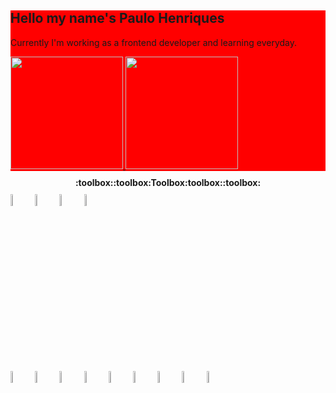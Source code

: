 <div style="background:red;">
  <h2>Hello my name's Paulo Henriques</h2>

   <p>Currently I'm working as a frontend developer and learning everyday.</p>



  <a href="https://github.com/sqirum">
  <img height="180em" src="https://github-readme-stats.vercel.app/api?username=sqirum&show_icons=true&theme=dracula&include_all_commits=true&count_private=true" style="text-decoration:none;">
  <img height="180em" src="https://github-readme-stats.vercel.app/api/top-langs/?username=sqirum&layout=compact&langs_count=7&theme=dracula" style="text-decoration:none;">
  </a>
</div>



<h4 align="center" style="text-align:center;margin:10px 0;">:toolbox::toolbox:Toolbox:toolbox::toolbox:</h4>
<div>
<img src="https://cdn.jsdelivr.net/gh/devicons/devicon/icons/html5/html5-original-wordmark.svg" width="7%" style="display:inline-block;"/>
<img src="https://cdn.jsdelivr.net/gh/devicons/devicon/icons/css3/css3-original-wordmark.svg" width="7%" style="display:inline-block;"/>
<img src="https://cdn.jsdelivr.net/gh/devicons/devicon/icons/javascript/javascript-original.svg" width="7%" style="display:inline-block;"/>
<img src="https://cdn.jsdelivr.net/gh/devicons/devicon/icons/typescript/typescript-original.svg" width="7%" style="display:inline-block;"/>
</div>

<div style="margin:10px 0;">
<img src="https://cdn.jsdelivr.net/gh/devicons/devicon/icons/git/git-original-wordmark.svg" width="7%" style="display:inline-block;"/>
<img src="https://cdn.jsdelivr.net/gh/devicons/devicon/icons/bootstrap/bootstrap-plain-wordmark.svg" width="7%" style="display:inline-block;"/>
<img src="https://cdn.jsdelivr.net/gh/devicons/devicon/icons/sass/sass-original.svg" width="7%" style="display:inline-block;"/>
<img src="https://cdn.jsdelivr.net/gh/devicons/devicon/icons/jquery/jquery-original-wordmark.svg" width="7%" style="display:inline-block;"/>
<img src="https://cdn.jsdelivr.net/gh/devicons/devicon/icons/wordpress/wordpress-original.svg" width="7%" style="display:inline-block;"/>
<img src="https://cdn.jsdelivr.net/gh/devicons/devicon/icons/gulp/gulp-plain.svg" width="7%" style="display:inline-block;"/>
<img src="https://cdn.jsdelivr.net/gh/devicons/devicon/icons/docker/docker-original-wordmark.svg" width="7%" style="display:inline-block;"/>
<img src="https://cdn.jsdelivr.net/gh/devicons/devicon/icons/nodejs/nodejs-original-wordmark.svg" width="7%" style="display:inline-block;"/>
<img src="https://cdn.jsdelivr.net/gh/devicons/devicon/icons/bitbucket/bitbucket-original-wordmark.svg" width="7%" style="display:inline-block;"/>
</div>

